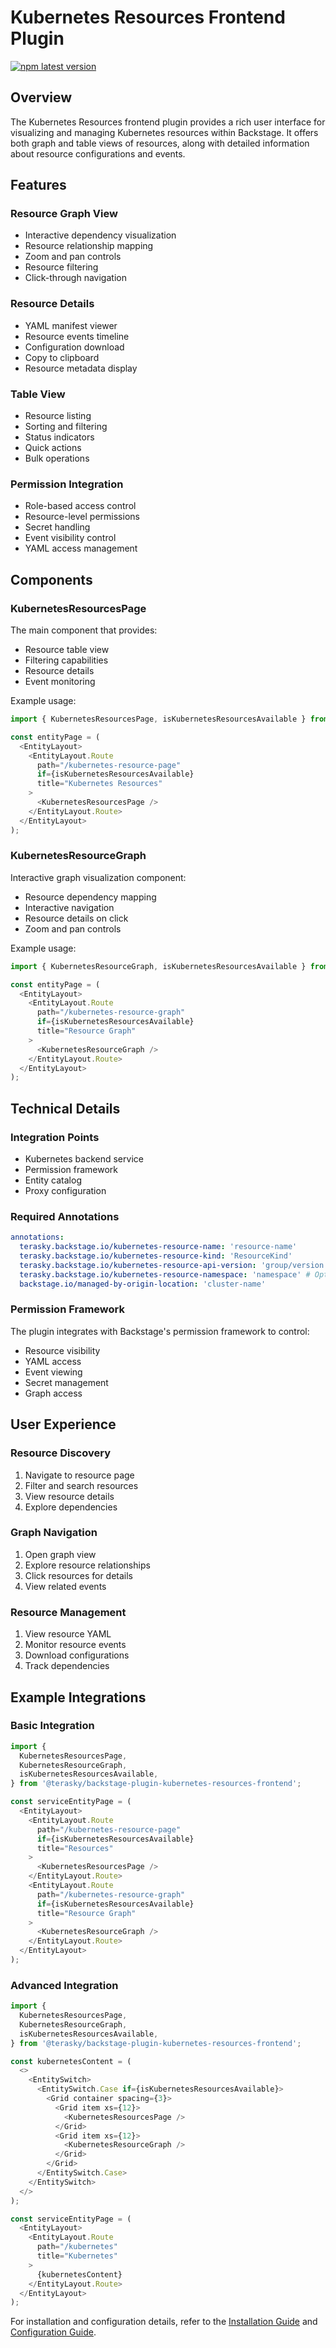 # Kubernetes Resources Frontend Plugin

[![npm latest version](https://img.shields.io/npm/v/@terasky/backstage-plugin-kubernetes-resources-frontend/latest.svg)](https://www.npmjs.com/package/@terasky/backstage-plugin-kubernetes-resources-frontend)

## Overview

The Kubernetes Resources frontend plugin provides a rich user interface for visualizing and managing Kubernetes resources within Backstage. It offers both graph and table views of resources, along with detailed information about resource configurations and events.

## Features

### Resource Graph View
- Interactive dependency visualization
- Resource relationship mapping
- Zoom and pan controls
- Resource filtering
- Click-through navigation

### Resource Details
- YAML manifest viewer
- Resource events timeline
- Configuration download
- Copy to clipboard
- Resource metadata display

### Table View
- Resource listing
- Sorting and filtering
- Status indicators
- Quick actions
- Bulk operations

### Permission Integration
- Role-based access control
- Resource-level permissions
- Secret handling
- Event visibility control
- YAML access management

## Components

### KubernetesResourcesPage
The main component that provides:  
- Resource table view  
- Filtering capabilities  
- Resource details  
- Event monitoring  

Example usage:
```typescript
import { KubernetesResourcesPage, isKubernetesResourcesAvailable } from '@terasky/backstage-plugin-kubernetes-resources-frontend';

const entityPage = (
  <EntityLayout>
    <EntityLayout.Route 
      path="/kubernetes-resource-page" 
      if={isKubernetesResourcesAvailable}
      title="Kubernetes Resources"
    >
      <KubernetesResourcesPage />
    </EntityLayout.Route>
  </EntityLayout>
);
```

### KubernetesResourceGraph
Interactive graph visualization component:  
- Resource dependency mapping  
- Interactive navigation  
- Resource details on click  
- Zoom and pan controls  

Example usage:
```typescript
import { KubernetesResourceGraph, isKubernetesResourcesAvailable } from '@terasky/backstage-plugin-kubernetes-resources-frontend';

const entityPage = (
  <EntityLayout>
    <EntityLayout.Route 
      path="/kubernetes-resource-graph" 
      if={isKubernetesResourcesAvailable}
      title="Resource Graph"
    >
      <KubernetesResourceGraph />
    </EntityLayout.Route>
  </EntityLayout>
);
```

## Technical Details

### Integration Points
- Kubernetes backend service
- Permission framework
- Entity catalog
- Proxy configuration

### Required Annotations
```yaml
annotations:
  terasky.backstage.io/kubernetes-resource-name: 'resource-name'
  terasky.backstage.io/kubernetes-resource-kind: 'ResourceKind'
  terasky.backstage.io/kubernetes-resource-api-version: 'group/version'
  terasky.backstage.io/kubernetes-resource-namespace: 'namespace' # Optional
  backstage.io/managed-by-origin-location: 'cluster-name'
```

### Permission Framework
The plugin integrates with Backstage's permission framework to control:  
- Resource visibility  
- YAML access  
- Event viewing  
- Secret management  
- Graph access  

## User Experience

### Resource Discovery
1. Navigate to resource page
2. Filter and search resources
3. View resource details
4. Explore dependencies

### Graph Navigation
1. Open graph view
2. Explore resource relationships
3. Click resources for details
4. View related events

### Resource Management
1. View resource YAML
2. Monitor resource events
3. Download configurations
4. Track dependencies

## Example Integrations

### Basic Integration
```typescript
import {
  KubernetesResourcesPage,
  KubernetesResourceGraph,
  isKubernetesResourcesAvailable,
} from '@terasky/backstage-plugin-kubernetes-resources-frontend';

const serviceEntityPage = (
  <EntityLayout>
    <EntityLayout.Route 
      path="/kubernetes-resource-page" 
      if={isKubernetesResourcesAvailable}
      title="Resources"
    >
      <KubernetesResourcesPage />
    </EntityLayout.Route>
    <EntityLayout.Route 
      path="/kubernetes-resource-graph" 
      if={isKubernetesResourcesAvailable}
      title="Resource Graph"
    >
      <KubernetesResourceGraph />
    </EntityLayout.Route>
  </EntityLayout>
);
```

### Advanced Integration
```typescript
import {
  KubernetesResourcesPage,
  KubernetesResourceGraph,
  isKubernetesResourcesAvailable,
} from '@terasky/backstage-plugin-kubernetes-resources-frontend';

const kubernetesContent = (
  <>
    <EntitySwitch>
      <EntitySwitch.Case if={isKubernetesResourcesAvailable}>
        <Grid container spacing={3}>
          <Grid item xs={12}>
            <KubernetesResourcesPage />
          </Grid>
          <Grid item xs={12}>
            <KubernetesResourceGraph />
          </Grid>
        </Grid>
      </EntitySwitch.Case>
    </EntitySwitch>
  </>
);

const serviceEntityPage = (
  <EntityLayout>
    <EntityLayout.Route 
      path="/kubernetes" 
      title="Kubernetes"
    >
      {kubernetesContent}
    </EntityLayout.Route>
  </EntityLayout>
);
```

For installation and configuration details, refer to the [Installation Guide](./install.md) and [Configuration Guide](./configure.md). 